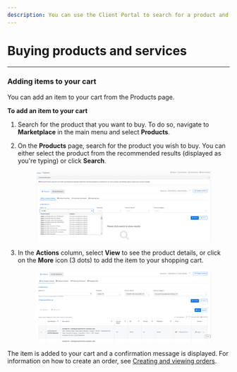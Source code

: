```yaml
---
description: You can use the Client Portal to search for a product and add it to your cart.
---
```


# Buying products and services

***

### Adding items to your cart

You can add an item to your cart from the Products page.&#x20;

**To add an item to your cart**

1. Search for the product that you want to buy. To do so, navigate to **Marketplace** in the main menu and select **Products**.
2.  On the **Products** page, search for the product you wish to buy. You can either select the product from the recommended results (displayed as you're typing) or click **Search**.&#x20;

    <div data-full-width="true">

    <figure><img src="../../.gitbook/assets/image (3) (1) (1).png" alt=""><figcaption></figcaption></figure>

    </div>
3.  In the **Actions** column, select **View** to see the product details, or click on the **More** icon (3 dots) to add the item to your shopping cart.&#x20;

    <figure><img src="../../.gitbook/assets/image (6) (1) (1).png" alt=""><figcaption></figcaption></figure>

The item is added to your cart and a confirmation message is displayed. For information on how to create an order, see [Creating and viewing orders](../orders/creating-and-viewing-orders.md).

